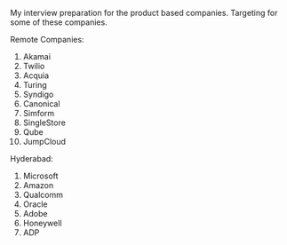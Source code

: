 My interview preparation for the product based companies. Targeting for some of these companies.

Remote Companies:
1. Akamai
2. Twilio
3. Acquia
4. Turing
5. Syndigo
6. Canonical
7. Simform
8. SingleStore
9. Qube
10. JumpCloud

Hyderabad:
1. Microsoft
2. Amazon
3. Qualcomm
4. Oracle
5. Adobe
6. Honeywell
7. ADP
